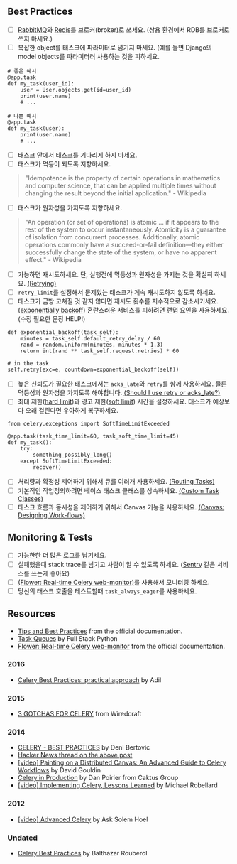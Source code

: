 ## Best Practices

- [ ] [RabbitMQ](https://www.rabbitmq.com/)와 [Redis](https://redis.io/)를 브로커(broker)로 쓰세요. (상용 환경에서 RDB를 브로커로 쓰지 마세요.)
- [ ] 복잡한 object를 태스크에 파라미터로 넘기지 마세요. (예를 들면 Django의 model objects를 파라미터러 사용하는 것을 피하세요.

```
# 좋은 예시
@app.task
def my_task(user_id):
    user = User.objects.get(id=user_id)
    print(user.name)
    # ...
```

```
# 나쁜 예시
@app.task
def my_task(user):
    print(user.name)
    # ...
```
- [ ] 태스크 안에서 태스크를 기다리게 하지 마세요.
- [ ] 태스크가 멱등이 되도록 지향하세요.
> "Idempotence is the property of certain operations in mathematics and computer science, that can be applied multiple times without changing the result beyond the initial application." - Wikipedia
- [ ] 태스크가 원자성을 가지도록 지향하세요.
> "An operation (or set of operations) is atomic ... if it appears to the rest of the system to occur instantaneously. Atomicity is a guarantee of isolation from concurrent processes. Additionally, atomic operations commonly have a succeed-or-fail definition—they either successfully change the state of the system, or have no apparent effect." - Wikipedia
- [ ] 가능하면 재시도하세요. 단, 실행전에 멱등성과 원자성을 가지는 것을 확실히 하세요.
[(Retrying)](http://docs.celeryproject.org/en/latest/userguide/tasks.html#retrying)
- [ ] `retry_limit`를 설정해서 문제있는 태스크가 계속 재시도하지 않도록 하세요. 
- [ ] 태스크가 금방 고쳐질 것 같지 않다면 재시도 횟수를 지수적으로 감소시키세요.([exponentially backoff](https://en.wikipedia.org/wiki/Exponential_backoff)) 혼란스러운 서비스를 피하려면 랜덤 요인을 사용하세요.(수정 필요한 문장 HELP!)

```
def exponential_backoff(task_self):
    minutes = task_self.default_retry_delay / 60
    rand = random.uniform(minutes, minutes * 1.3)
    return int(rand ** task_self.request.retries) * 60

# in the task
self.retry(exc=e, countdown=exponential_backoff(self))
```
- [ ] 높은 신뢰도가 필요한 태스크에서는 `acks_late`와 `retry`를 함께 사용하세요. 물론 멱등성과 원자성을 가지도록 해야합니다. [(Should I use retry or acks_late?)](http://docs.celeryproject.org/en/latest/faq.html#faq-acks-late-vs-retry)
- [ ] 최대 제한([hard limit]())과 경고 제한([soft limit]()) 시간을 설정하세요. 태스크가 예상보다 오래 걸린다면 우아하게 복구하세요. 

```
from celery.exceptions import SoftTimeLimitExceeded

@app.task(task_time_limit=60, task_soft_time_limit=45)
def my_task():
    try:
        something_possibly_long()
    except SoftTimeLimitExceeded:
        recover()
```
- [ ] 처리량과 확정성 제어하기 위해서 큐를 여러개 사용하세요. [(Routing Tasks)](http://docs.celeryproject.org/en/latest/userguide/routing.html)
- [ ] 기본적인 작업정의하려면 베이스 태스크 클래스를 상속하세요. [(Custom Task Classes)](http://docs.celeryproject.org/en/latest/userguide/tasks.html#custom-task-classes)
- [ ] 태스크 흐름과 동시성을 제어하기 위해서 Canvas 기능을 사용하세요. [(Canvas: Designing Work-flows)](http://docs.celeryproject.org/en/latest/userguide/canvas.html)

## Monitoring & Tests

- [ ] 가능한한 더 많은 로그를 남기세요. 
- [ ] 실패했을때 stack trace를 남기고 사람이 알 수 있도록 하세요. ([Sentry](https://sentry.io) 같은 서비스를 쓰는게 좋아요) 
- [ ] [(Flower: Real-time Celery web-monitor)](http://docs.celeryproject.org/en/latest/userguide/monitoring.html#flower-real-time-celery-web-monitor)를 사용해서 모니터링 하세요. 
- [ ] 당신의 태스크 호출을 테스트할때 `task_always_eager`를 사용하세요.

## Resources

- [Tips and Best Practices](http://celery.readthedocs.io/en/latest/userguide/tasks.html#tips-and-best-practices) from the official documentation.
- [Task Queues](https://www.fullstackpython.com/task-queues.html) by Full Stack Python
- [Flower: Real-time Celery web-monitor](http://celery.readthedocs.io/en/latest/userguide/monitoring.html#flower-real-time-celery-web-monitor) from the official documentation.

### 2016

- [Celery Best Practices: practical approach](https://khashtamov.com/en/celery-best-practices-practical-approach/) by Adil

### 2015

- [3 GOTCHAS FOR CELERY](https://wiredcraft.com/blog/3-gotchas-for-celery/) from Wiredcraft

### 2014

- [CELERY - BEST PRACTICES](https://denibertovic.com/posts/celery-best-practices/) by Deni Bertovic
- [Hacker News thread on the above post](https://news.ycombinator.com/item?id=7909201)
- [[video] Painting on a Distributed Canvas: An Advanced Guide to Celery Workflows](https://www.youtube.com/watch?v=XoMu8vhdc-A) by David Gouldin
- [Celery in Production](https://www.caktusgroup.com/blog/2014/09/29/celery-production/) by Dan Poirier from Caktus Group
- [[video] Implementing Celery, Lessons Learned](https://www.youtube.com/watch?v=hmtSe0yPi6I) by Michael Robellard

### 2012

- [[video] Advanced Celery](https://www.youtube.com/watch?v=gpKMwPoldak&t=1416s) by Ask Solem Hoel

### Undated

- [Celery Best Practices](https://blog.balthazar-rouberol.com/celery-best-practices) by Balthazar Rouberol
